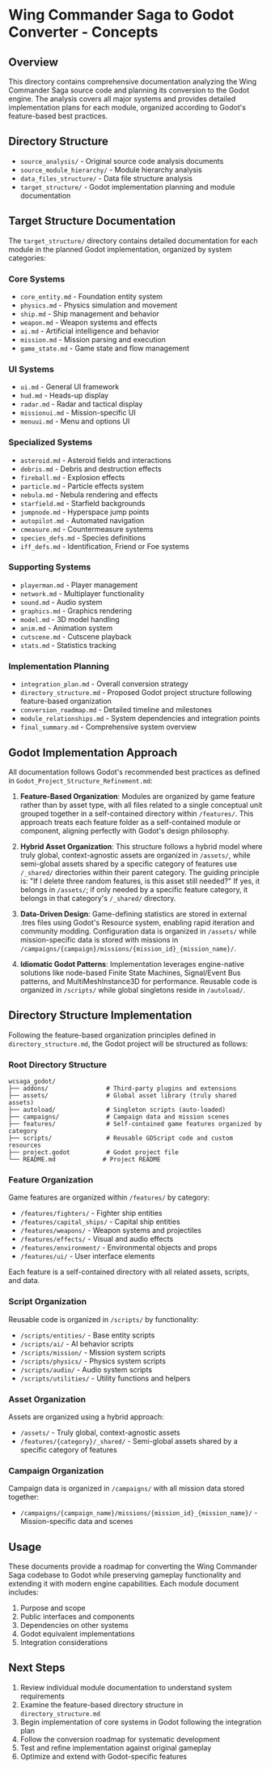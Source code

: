 # Wing Commander Saga to Godot Converter - Concepts

## Overview
This directory contains comprehensive documentation analyzing the Wing Commander Saga source code and planning its conversion to the Godot engine. The analysis covers all major systems and provides detailed implementation plans for each module, organized according to Godot's feature-based best practices.

## Directory Structure
- `source_analysis/` - Original source code analysis documents
- `source_module_hierarchy/` - Module hierarchy analysis
- `data_files_structure/` - Data file structure analysis
- `target_structure/` - Godot implementation planning and module documentation

## Target Structure Documentation
The `target_structure/` directory contains detailed documentation for each module in the planned Godot implementation, organized by system categories:

### Core Systems
- `core_entity.md` - Foundation entity system
- `physics.md` - Physics simulation and movement
- `ship.md` - Ship management and behavior
- `weapon.md` - Weapon systems and effects
- `ai.md` - Artificial intelligence and behavior
- `mission.md` - Mission parsing and execution
- `game_state.md` - Game state and flow management

### UI Systems
- `ui.md` - General UI framework
- `hud.md` - Heads-up display
- `radar.md` - Radar and tactical display
- `missionui.md` - Mission-specific UI
- `menuui.md` - Menu and options UI

### Specialized Systems
- `asteroid.md` - Asteroid fields and interactions
- `debris.md` - Debris and destruction effects
- `fireball.md` - Explosion effects
- `particle.md` - Particle effects system
- `nebula.md` - Nebula rendering and effects
- `starfield.md` - Starfield backgrounds
- `jumpnode.md` - Hyperspace jump points
- `autopilot.md` - Automated navigation
- `cmeasure.md` - Countermeasure systems
- `species_defs.md` - Species definitions
- `iff_defs.md` - Identification, Friend or Foe systems

### Supporting Systems
- `playerman.md` - Player management
- `network.md` - Multiplayer functionality
- `sound.md` - Audio system
- `graphics.md` - Graphics rendering
- `model.md` - 3D model handling
- `anim.md` - Animation system
- `cutscene.md` - Cutscene playback
- `stats.md` - Statistics tracking

### Implementation Planning
- `integration_plan.md` - Overall conversion strategy
- `directory_structure.md` - Proposed Godot project structure following feature-based organization
- `conversion_roadmap.md` - Detailed timeline and milestones
- `module_relationships.md` - System dependencies and integration points
- `final_summary.md` - Comprehensive system overview

## Godot Implementation Approach
All documentation follows Godot's recommended best practices as defined in `Godot_Project_Structure_Refinement.md`:

1. **Feature-Based Organization**: Modules are organized by game feature rather than by asset type, with all files related to a single conceptual unit grouped together in a self-contained directory within `/features/`. This approach treats each feature folder as a self-contained module or component, aligning perfectly with Godot's design philosophy.

2. **Hybrid Asset Organization**: This structure follows a hybrid model where truly global, context-agnostic assets are organized in `/assets/`, while semi-global assets shared by a specific category of features use `/_shared/` directories within their parent category. The guiding principle is: "If I delete three random features, is this asset still needed?" If yes, it belongs in `/assets/`; if only needed by a specific feature category, it belongs in that category's `/_shared/` directory.

3. **Data-Driven Design**: Game-defining statistics are stored in external .tres files using Godot's Resource system, enabling rapid iteration and community modding. Configuration data is organized in `/assets/` while mission-specific data is stored with missions in `/campaigns/{campaign}/missions/{mission_id}_{mission_name}/`.

4. **Idiomatic Godot Patterns**: Implementation leverages engine-native solutions like node-based Finite State Machines, Signal/Event Bus patterns, and MultiMeshInstance3D for performance. Reusable code is organized in `/scripts/` while global singletons reside in `/autoload/`.

## Directory Structure Implementation
Following the feature-based organization principles defined in `directory_structure.md`, the Godot project will be structured as follows:

### Root Directory Structure
```
wcsaga_godot/
├── addons/                # Third-party plugins and extensions
├── assets/                # Global asset library (truly shared assets)
├── autoload/              # Singleton scripts (auto-loaded)
├── campaigns/             # Campaign data and mission scenes
├── features/              # Self-contained game features organized by category
├── scripts/               # Reusable GDScript code and custom resources
├── project.godot          # Godot project file
└── README.md             # Project README
```

### Feature Organization
Game features are organized within `/features/` by category:
- `/features/fighters/` - Fighter ship entities
- `/features/capital_ships/` - Capital ship entities
- `/features/weapons/` - Weapon systems and projectiles
- `/features/effects/` - Visual and audio effects
- `/features/environment/` - Environmental objects and props
- `/features/ui/` - User interface elements

Each feature is a self-contained directory with all related assets, scripts, and data.

### Script Organization
Reusable code is organized in `/scripts/` by functionality:
- `/scripts/entities/` - Base entity scripts
- `/scripts/ai/` - AI behavior scripts
- `/scripts/mission/` - Mission system scripts
- `/scripts/physics/` - Physics system scripts
- `/scripts/audio/` - Audio system scripts
- `/scripts/utilities/` - Utility functions and helpers

### Asset Organization
Assets are organized using a hybrid approach:
- `/assets/` - Truly global, context-agnostic assets
- `/features/{category}/_shared/` - Semi-global assets shared by a specific category of features

### Campaign Organization
Campaign data is organized in `/campaigns/` with all mission data stored together:
- `/campaigns/{campaign_name}/missions/{mission_id}_{mission_name}/` - Mission-specific data and scenes

## Usage
These documents provide a roadmap for converting the Wing Commander Saga codebase to Godot while preserving gameplay functionality and extending it with modern engine capabilities. Each module document includes:

1. Purpose and scope
2. Public interfaces and components
3. Dependencies on other systems
4. Godot equivalent implementations
5. Integration considerations

## Next Steps
1. Review individual module documentation to understand system requirements
2. Examine the feature-based directory structure in `directory_structure.md`
3. Begin implementation of core systems in Godot following the integration plan
4. Follow the conversion roadmap for systematic development
5. Test and refine implementation against original gameplay
6. Optimize and extend with Godot-specific features